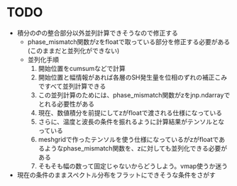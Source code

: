 # TODO

* 積分の$\Phi$の整合部分以外並列計算できそうなので修正する
    * phase_mismatch関数がzをfloatで取っている部分を修正する必要がある (このままだと並列化ができない)
    * 並列化手順
        1. 開始位置をcumsumなどで計算
        2. 開始位置と幅情報があれば各層のSH発生量を位相のずれの補正こみですべて並列計算できる
        3. この並列計算のためには、phase_mismatch関数がzをjnp.ndarrayでとれる必要性がある
        4. 現在、数値積分を前提にしてzがfloatで渡される仕様になっている
        5. さらに、温度と波長の条件を振れるように計算結果がテンソルとなっている
        6. meshgridで作ったテンソルを使う仕様になっているがzがfloatであるようなphase_mismatch関数を、zに対しても並列化できる必要がある
        7. そもそも幅の数って固定じゃないからどうしよう。vmap使うか迷う
* 現在の条件のままスペクトル分布をフラットにできそうな条件をさがす
